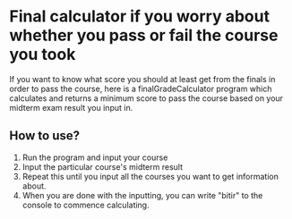 # Final calculator if you worry about whether you pass or fail the course you took

If you want to know what score you should at least get from the finals in order to pass the course, here is a finalGradeCalculator program which calculates and returns a minimum score to pass the course based on your midterm exam result you input in.

## How to use?


1. Run the program and input your course
2. Input the particular course's midterm result
3. Repeat this until you input all the courses you want to get information about.
4. When you are done with the inputting, you can write "bitir" to the console to commence calculating.

